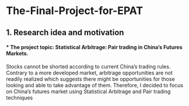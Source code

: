 # The-Final-Project-for-EPAT
## 1. Research idea and motivation
#### * The project topic: Statistical Arbitrage: Pair trading in China’s Futures Markets.
Stocks cannot be shorted according to current China’s trading rules. Contrary to a more developed market, arbitrage opportunities are not readily realized which suggests there might be opportunities for those looking and able to take advantage of them. Therefore, I decided to focus on China’s futures market using Statistical Arbitrage and Pair trading techniques
